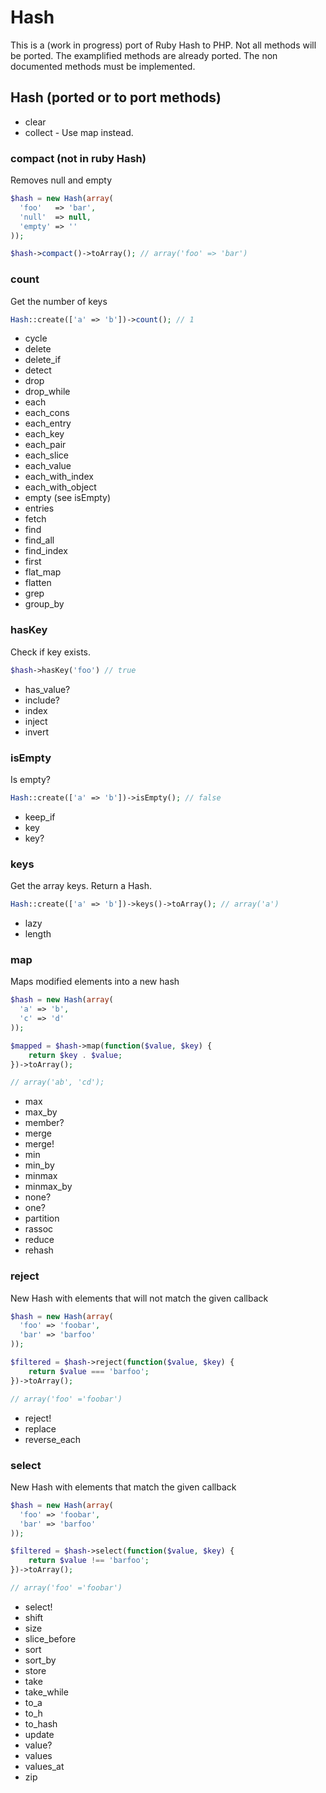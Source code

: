 # Hash

This is a (work in progress) port of Ruby Hash to PHP. Not all methods will be ported.
The examplified methods are already ported. The non documented methods must be implemented.

## Hash (ported or to port methods)
- clear
- collect - Use map instead.

### compact (not in ruby Hash)
Removes null and empty
```php
$hash = new Hash(array(
  'foo'   => 'bar',
  'null'  => null,
  'empty' => ''
));

$hash->compact()->toArray(); // array('foo' => 'bar')
```
### count
Get the number of keys
```php
Hash::create(['a' => 'b'])->count(); // 1
```
- cycle
- delete
- delete_if
- detect
- drop
- drop_while
- each
- each_cons
- each_entry
- each_key
- each_pair
- each_slice
- each_value
- each_with_index
- each_with_object
- empty (see isEmpty)
- entries
- fetch
- find
- find_all
- find_index
- first
- flat_map
- flatten
- grep
- group_by

### hasKey

Check if key exists.

```php
$hash->hasKey('foo') // true
```

- has_value?
- include?
- index
- inject
- invert

### isEmpty
Is empty?
```php
Hash::create(['a' => 'b'])->isEmpty(); // false
```

- keep_if
- key
- key?

### keys
Get the array keys. Return a Hash.
```php
Hash::create(['a' => 'b'])->keys()->toArray(); // array('a')
```

- lazy
- length

### map
Maps modified elements into a new hash
```php
$hash = new Hash(array(
  'a' => 'b',
  'c' => 'd'
));

$mapped = $hash->map(function($value, $key) {
    return $key . $value;
})->toArray();

// array('ab', 'cd');
```
- max
- max_by
- member?
- merge
- merge!
- min
- min_by
- minmax
- minmax_by
- none?
- one?
- partition
- rassoc
- reduce
- rehash

### reject
New Hash with elements that will not match the given callback
```php
$hash = new Hash(array(
  'foo' => 'foobar',
  'bar' => 'barfoo'
));

$filtered = $hash->reject(function($value, $key) {
    return $value === 'barfoo';
})->toArray();

// array('foo' ='foobar')
```
- reject!
- replace
- reverse_each

### select
New Hash with elements that match the given callback
```php
$hash = new Hash(array(
  'foo' => 'foobar',
  'bar' => 'barfoo'
));

$filtered = $hash->select(function($value, $key) {
    return $value !== 'barfoo';
})->toArray();

// array('foo' ='foobar')
```
- select!
- shift
- size
- slice_before
- sort
- sort_by
- store
- take
- take_while
- to_a
- to_h
- to_hash
- update
- value?
- values
- values_at
- zip
